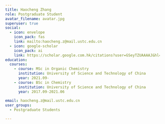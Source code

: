 ```yaml
---
title: Haocheng Zhang
role: Postgraduate Student
avatar_filename: avatar.jpg
superuser: true
social:
  - icon: envelope
    icon_pack: fas
    link: mailto:haocheng.z@mail.ustc.edu.cn
  - icon: google-scholar
    icon_pack: ai
    link: https://scholar.google.com.hk/citations?user=GSeyTZUAAAAJ&hl=zh-CN
education:
  courses:
    - course: MSc in Organic Chemistry
      institution: University of Science and Technology of China
      year: 2021.09-
    - course: BSc in Chemistry
      institution: University of Science and Technology of China
      year: 2017.09-2021.06
    
email: haocheng.z@mail.ustc.edu.cn
user_groups:
  - Postgraduate Students

---
```

